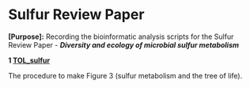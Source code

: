 # Sulfur Review Paper
**\[Purpose]:** Recording the bioinformatic analysis scripts for the Sulfur Review Paper - ***Diversity and ecology of microbial sulfur metabolism***

**1 [TOL_sulfur](https://github.com/AnantharamanLab/SulfurReviewPaper/tree/main/TOL_sulfur)**

The procedure to make Figure 3 (sulfur metabolism and the tree of life).

